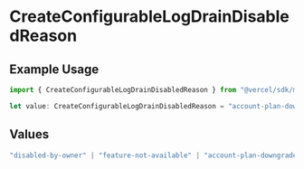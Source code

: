 # CreateConfigurableLogDrainDisabledReason

## Example Usage

```typescript
import { CreateConfigurableLogDrainDisabledReason } from "@vercel/sdk/models/createconfigurablelogdrainop.js";

let value: CreateConfigurableLogDrainDisabledReason = "account-plan-downgrade";
```

## Values

```typescript
"disabled-by-owner" | "feature-not-available" | "account-plan-downgrade" | "disabled-by-admin"
```